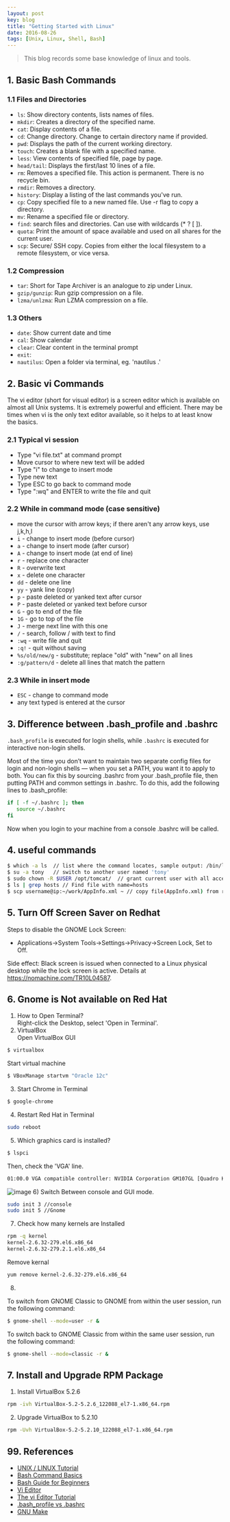 ```yaml
---
layout: post
key: blog
title: "Getting Started with Linux"
date: 2016-08-26
tags: [Unix, Linux, Shell, Bash]
---
```


> This blog records some base knowledge of linux and tools.

## 1. Basic Bash Commands
### 1.1 Files and Directories
* `ls`: Show directory contents, lists names of files.
* `mkdir`: Creates a directory of the specified name.
* `cat`: Display contents of a file.
* `cd`: Change directory. Change to certain directory name if provided.
* `pwd`: Displays the path of the current working directory.
* `touch`: Creates a blank file with a specified name.
* `less`: View contents of specified file, page by page.
* `head/tail`: Displays the first/last 10 lines of a file.
* `rm`: Removes a specified file. This action is permanent. There is no recycle bin.
* `rmdir`: Removes a directory.
* `history`: Display a listing of the last commands you've run.
* `cp`: Copy specified file to a new named file. Use -r flag to copy a directory.
* `mv`: Rename a specified file or directory.
* `find`: search files and directories. Can use with wildcards (* ? [ ]).
* `quota`: Print the amount of space available and used on all shares for the current user.
* `scp`: Secure/ SSH copy. Copies from either the local filesystem to a remote filesystem, or vice versa.

### 1.2 Compression
* `tar`: Short for Tape Archiver is an analogue to zip under Linux.
* `gzip/gunzip`: Run gzip compression on a file.
* `lzma/unlzma`: Run LZMA compression on a file.

### 1.3 Others
* `date`: Show current date and time
* `cal`: Show calendar
* `clear`: Clear content in the terminal prompt
* `exit`:
* `nautilus`: Open a folder via terminal, eg. 'nautilus .'

## 2. Basic vi Commands
The vi editor (short for visual editor) is a screen editor which is available on almost all Unix systems. It is extremely powerful and efficient. There may be times when vi is the only text editor available, so it helps to at least know the basics.
### 2.1 Typical vi session
* Type "vi file.txt" at command prompt
* Move cursor to where new text will be added
* Type "i" to change to insert mode
* Type new text
* Type ESC to go back to command mode
* Type ":wq" and ENTER to write the file and quit

### 2.2 While in command mode (case sensitive)
* move the cursor with arrow keys; if there aren't any arrow keys, use j,k,h,l
* `i` - change to insert mode (before cursor)
* `a` - change to insert mode (after cursor)
* `A` - change to insert mode (at end of line)
* `r` - replace one character
* `R` - overwrite text
* `x` - delete one character
* `dd` - delete one line
* `yy` - yank line (copy)
* `p` - paste deleted or yanked text after cursor
* `P` - paste deleted or yanked text before cursor
* `G` - go to end of the file
* `1G` - go to top of the file
* `J` - merge next line with this one
* `/` - search, follow / with text to find
* `:wq` - write file and quit
* `:q!` - quit without saving
* `%s/old/new/g` - substitute; replace "old" with "new" on all lines
* `:g/pattern/d` - delete all lines that match the pattern

### 2.3 While in insert mode
* `ESC` - change to command mode
* any text typed is entered at the cursor

## 3. Difference between .bash_profile and .bashrc
`.bash_profile` is executed for login shells, while `.bashrc` is executed for interactive non-login shells.

Most of the time you don’t want to maintain two separate config files for login and non-login shells — when you set a PATH, you want it to apply to both. You can fix this by sourcing .bashrc from your .bash_profile file, then putting PATH and common settings in .bashrc. To do this, add the following lines to .bash_profile:
```sh
if [ -f ~/.bashrc ]; then
   source ~/.bashrc
fi
```
Now when you login to your machine from a console .bashrc will be called.

## 4. useful commands
```sh
$ which -a ls  // list where the command locates, sample output: /bin/ls
$ su -a tony   // switch to another user named 'tony'
$ sudo chown -R $USER /opt/tomcat/  // grant current user with all access rights to folder /opt/tomcat/
$ ls | grep hosts // Find file with name=hosts
$ scp username@ip:~/work/AppInfo.xml ~ // copy file(AppInfo.xml) from remote server(ip) with user(username) to local directory(~/work/).
```

## 5. Turn Off Screen Saver on Redhat
Steps to disable the GNOME Lock Screen:  
* Applications->System Tools->Settings->Privacy->Screen Lock, Set to Off.  

Side effect: Black screen is issued when connected to a Linux physical desktop while the lock screen is active. Details at https://nomachine.com/TR10L04587.

## 6. Gnome is Not available on Red Hat
1) How to Open Terminal?  
Right-click the Desktop, select 'Open in Terminal'.  
2) VirtualBox  
Open VirtualBox GUI
```sh
$ virtualbox
```
Start virtual machine
```sh
$ VBoxManage startvm "Oracle 12c"
```
3) Start Chrome in Terminal
```sh
$ google-chrome
```
4) Restart Red Hat in Terminal
```sh
sudo reboot
```
5) Which graphics card is installed?
```sh
$ lspci
```
Then, check the 'VGA' line.
```sh
01:00.0 VGA compatible controller: NVIDIA Corporation GM107GL [Quadro K1200] (rev a2)
```
![image](/public/posts/2016-08-26/download_drivers_nvidia.png)
6) Switch Between console and GUI mode.
```sh
sudo init 3 //console
sudo init 5 //Gnome
```
7) Check how many kernels are Installed
```sh
rpm -q kernel
kernel-2.6.32-279.el6.x86_64
kernel-2.6.32-279.2.1.el6.x86_64
```
Remove kernal
```sh
yum remove kernel-2.6.32-279.el6.x86_64
```
8)
To switch from GNOME Classic to GNOME from within the user session, run the following command:
```sh
$ gnome-shell --mode=user -r &
```
To switch back to GNOME Classic from within the same user session, run the following command:
```sh
$ gnome-shell --mode=classic -r &
```
## 7. Install and Upgrade RPM Package
1) Install VirtualBox 5.2.6
```sh
rpm -ivh VirtualBox-5.2-5.2.6_122088_el7-1.x86_64.rpm
```
2) Upgrade VirtualBox to 5.2.10
```sh
rpm -Uvh VirtualBox-5.2-5.2.10_122088_el7-1.x86_64.rpm
```

## 99. References
* [UNIX / LINUX Tutorial](https://www.tutorialspoint.com/unix/index.htm)
* [Bash Command Basics](https://www.unr.edu/it/research-resources/research-computing/hpc/the-grid/using-the-grid/bash-commands)
* [Bash Guide for Beginners](http://www.tldp.org/LDP/Bash-Beginners-Guide/html/Bash-Beginners-Guide.html)
* [Vi Editor](http://commandlinemac.blogspot.com/2008/12/vim.html)
* [The vi Editor Tutorial](https://www.tutorialspoint.com/unix/unix-vi-editor.htm)
* [.bash_profile vs .bashrc](http://www.joshstaiger.org/archives/2005/07/bash_profile_vs.html)
* [GNU Make](https://www.gnu.org/software/make/)
